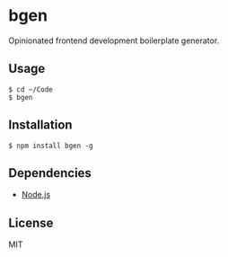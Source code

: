 
# bgen

  Opinionated frontend development boilerplate generator.

## Usage

```
$ cd ~/Code
$ bgen
```

## Installation

```
$ npm install bgen -g
```

## Dependencies

  - [Node.js](http://nodejs.org/)

## License

  MIT
